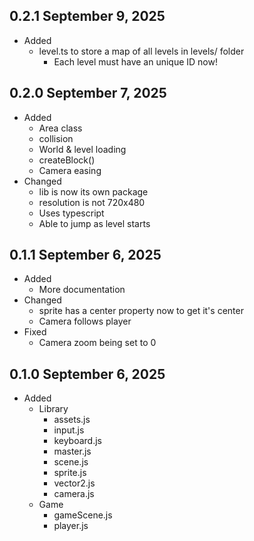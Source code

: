 ## 0.2.1 September 9, 2025
- Added
    - level.ts to store a map of all levels in levels/ folder
        - Each level must have an unique ID now!

## 0.2.0 September 7, 2025
- Added
    - Area class
    - collision
    - World & level loading
    - createBlock()
    - Camera easing
- Changed
    - lib is now its own package
    - resolution is not 720x480
    - Uses typescript
    - Able to jump as level starts

## 0.1.1 September 6, 2025
- Added
    - More documentation
- Changed
    - sprite has a center property now to get it's center
    - Camera follows player
- Fixed
    - Camera zoom being set to 0


## 0.1.0 September 6, 2025
- Added
    - Library
        - assets.js
        - input.js
        - keyboard.js
        - master.js
        - scene.js
        - sprite.js
        - vector2.js
        - camera.js
    - Game
        - gameScene.js
        - player.js